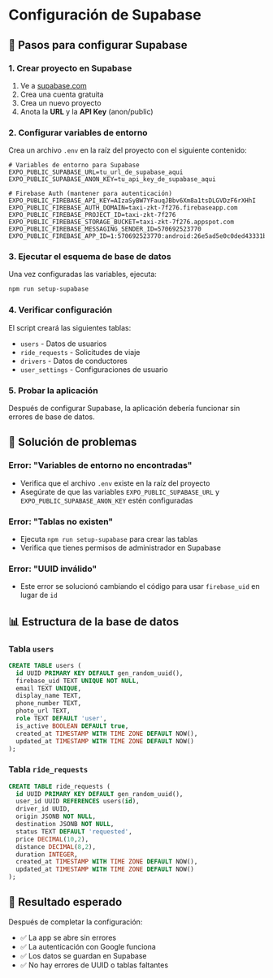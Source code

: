 # Configuración de Supabase

## 🚀 Pasos para configurar Supabase

### 1. Crear proyecto en Supabase

1. Ve a [supabase.com](https://supabase.com)
2. Crea una cuenta gratuita
3. Crea un nuevo proyecto
4. Anota la **URL** y la **API Key** (anon/public)

### 2. Configurar variables de entorno

Crea un archivo `.env` en la raíz del proyecto con el siguiente contenido:

```env
# Variables de entorno para Supabase
EXPO_PUBLIC_SUPABASE_URL=tu_url_de_supabase_aqui
EXPO_PUBLIC_SUPABASE_ANON_KEY=tu_api_key_de_supabase_aqui

# Firebase Auth (mantener para autenticación)
EXPO_PUBLIC_FIREBASE_API_KEY=AIzaSyBW7YFauqJBbv6Xm8a1tsDLGVDzF6rXHhI
EXPO_PUBLIC_FIREBASE_AUTH_DOMAIN=taxi-zkt-7f276.firebaseapp.com
EXPO_PUBLIC_FIREBASE_PROJECT_ID=taxi-zkt-7f276
EXPO_PUBLIC_FIREBASE_STORAGE_BUCKET=taxi-zkt-7f276.appspot.com
EXPO_PUBLIC_FIREBASE_MESSAGING_SENDER_ID=570692523770
EXPO_PUBLIC_FIREBASE_APP_ID=1:570692523770:android:26e5ad5e0c0ded43331b43
```

### 3. Ejecutar el esquema de base de datos

Una vez configuradas las variables, ejecuta:

```bash
npm run setup-supabase
```

### 4. Verificar configuración

El script creará las siguientes tablas:
- `users` - Datos de usuarios
- `ride_requests` - Solicitudes de viaje
- `drivers` - Datos de conductores
- `user_settings` - Configuraciones de usuario

### 5. Probar la aplicación

Después de configurar Supabase, la aplicación debería funcionar sin errores de base de datos.

## 🔧 Solución de problemas

### Error: "Variables de entorno no encontradas"
- Verifica que el archivo `.env` existe en la raíz del proyecto
- Asegúrate de que las variables `EXPO_PUBLIC_SUPABASE_URL` y `EXPO_PUBLIC_SUPABASE_ANON_KEY` estén configuradas

### Error: "Tablas no existen"
- Ejecuta `npm run setup-supabase` para crear las tablas
- Verifica que tienes permisos de administrador en Supabase

### Error: "UUID inválido"
- Este error se solucionó cambiando el código para usar `firebase_uid` en lugar de `id`

## 📊 Estructura de la base de datos

### Tabla `users`
```sql
CREATE TABLE users (
  id UUID PRIMARY KEY DEFAULT gen_random_uuid(),
  firebase_uid TEXT UNIQUE NOT NULL,
  email TEXT UNIQUE,
  display_name TEXT,
  phone_number TEXT,
  photo_url TEXT,
  role TEXT DEFAULT 'user',
  is_active BOOLEAN DEFAULT true,
  created_at TIMESTAMP WITH TIME ZONE DEFAULT NOW(),
  updated_at TIMESTAMP WITH TIME ZONE DEFAULT NOW()
);
```

### Tabla `ride_requests`
```sql
CREATE TABLE ride_requests (
  id UUID PRIMARY KEY DEFAULT gen_random_uuid(),
  user_id UUID REFERENCES users(id),
  driver_id UUID,
  origin JSONB NOT NULL,
  destination JSONB NOT NULL,
  status TEXT DEFAULT 'requested',
  price DECIMAL(10,2),
  distance DECIMAL(8,2),
  duration INTEGER,
  created_at TIMESTAMP WITH TIME ZONE DEFAULT NOW(),
  updated_at TIMESTAMP WITH TIME ZONE DEFAULT NOW()
);
```

## 🎯 Resultado esperado

Después de completar la configuración:
- ✅ La app se abre sin errores
- ✅ La autenticación con Google funciona
- ✅ Los datos se guardan en Supabase
- ✅ No hay errores de UUID o tablas faltantes 